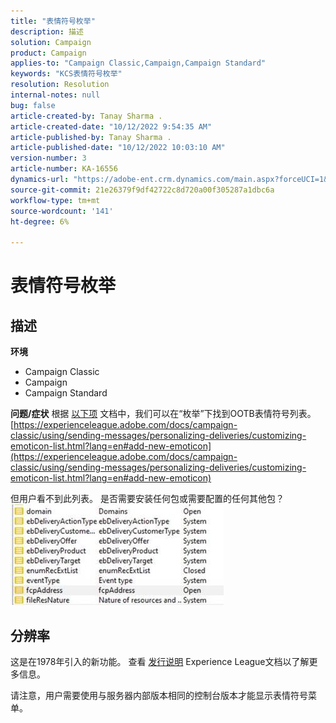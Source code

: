 ```yaml
---
title: "表情符号枚举"
description: 描述
solution: Campaign
product: Campaign
applies-to: "Campaign Classic,Campaign,Campaign Standard"
keywords: "KCS表情符号枚举"
resolution: Resolution
internal-notes: null
bug: false
article-created-by: Tanay Sharma .
article-created-date: "10/12/2022 9:54:35 AM"
article-published-by: Tanay Sharma .
article-published-date: "10/12/2022 10:03:10 AM"
version-number: 3
article-number: KA-16556
dynamics-url: "https://adobe-ent.crm.dynamics.com/main.aspx?forceUCI=1&pagetype=entityrecord&etn=knowledgearticle&id=8a5b6bdc-134a-ed11-bba2-0022480868ff"
source-git-commit: 21e26379f9df42722c8d720a00f305287a1dbc6a
workflow-type: tm+mt
source-wordcount: '141'
ht-degree: 6%

---
```


# 表情符号枚举

## 描述

<b>环境</b>
- Campaign Classic
- Campaign
- Campaign Standard



<b>问题/症状</b>
根据 [以下项](https://experienceleague.adobe.com/docs/campaign-classic/using/sending-messages/personalizing-deliveries/customizing-emoticon-list.html?lang=en#add-new-emoticon) 文档中，我们可以在“枚举”下找到OOTB表情符号列表。
[https://experienceleague.adobe.com/docs/campaign-classic/using/sending-messages/personalizing-deliveries/customizing-emoticon-list.html?lang=en#add-new-emoticon](https://experienceleague.adobe.com/docs/campaign-classic/using/sending-messages/personalizing-deliveries/customizing-emoticon-list.html?lang=en#add-new-emoticon)

但用户看不到此列表。 是否需要安装任何包或需要配置的任何其他包？
![](assets/___7707b2fe-144a-ed11-bba2-0022480868ff___.jpeg)


## 分辨率


这是在1978年引入的新功能。 查看 [发行说明](https://experienceleague.adobe.com/docs/campaign-classic/using/release-notes/previous-releases/release--20-2.html?lang=en#release-20-2-1-build-9178) Experience League文档以了解更多信息。

请注意，用户需要使用与服务器内部版本相同的控制台版本才能显示表情符号菜单。
